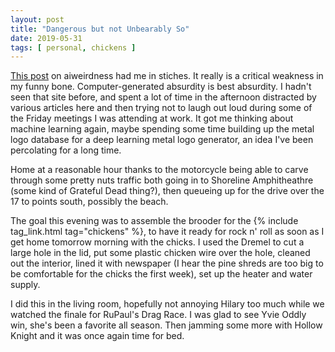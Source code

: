 ```yaml
---
layout: post
title: "Dangerous but not Unbearably So"
date: 2019-05-31
tags: [ personal, chickens ]
---
```


[This post](https://aiweirdness.com/post/185248506967/neural-net-names-effects-pedals) on aiweirdness had me in stiches. It really is a critical weakness in
my funny bone. Computer-generated absurdity is best absurdity. I hadn't seen that site before, and spent a lot of time in the afternoon distracted by various
articles here and then trying not to laugh out loud during some of the Friday meetings I was attending at work. It got me thinking about machine learning again,
maybe spending some time building up the metal logo database for a deep learning metal logo generator, an idea I've been percolating for a long time.

Home at a reasonable hour thanks to the motorcycle being able to carve through some pretty nuts traffic both going in to Shoreline Amphitheathre (some kind of
Grateful Dead thing?), then queueing up for the drive over the 17 to points south, possibly the beach. 

The goal this evening was to assemble the brooder for the {% include tag_link.html tag="chickens" %},
to have it ready for rock n' roll as soon as I get home tomorrow morning with the chicks. I used the Dremel to cut a large hole in the lid, put some plastic
chicken wire over the hole, cleaned out the interior, lined it with newspaper (I hear the pine shreds are too big to be comfortable for the chicks the first week),
set up the heater and water supply.

I did this in the living room, hopefully not annoying Hilary too much while we watched the finale for RuPaul's Drag Race. I was glad to see Yvie Oddly win,
she's been a favorite all season. Then jamming some more with Hollow Knight and it was once again time for bed.
